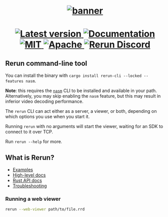<h1 align="center">
  <a href="https://www.rerun.io/">
    <img alt="banner" src="https://user-images.githubusercontent.com/1148717/218142418-1d320929-6b7a-486e-8277-fbeef2432529.png">
  </a>
</h1>

<h1 align="center">
  <a href="https://crates.io/crates/rerun-cli">                         <img alt="Latest version" src="https://img.shields.io/crates/v/rerun-cli.svg">                            </a>
  <a href="https://docs.rs/rerun-cli">                                  <img alt="Documentation"  src="https://docs.rs/rerun-cli/badge.svg">                                      </a>
  <a href="https://github.com/rerun-io/rerun/blob/main/LICENSE-MIT">    <img alt="MIT"            src="https://img.shields.io/badge/license-MIT-blue.svg">                        </a>
  <a href="https://github.com/rerun-io/rerun/blob/main/LICENSE-APACHE"> <img alt="Apache"         src="https://img.shields.io/badge/license-Apache-blue.svg">                     </a>
  <a href="https://discord.gg/Gcm8BbTaAj">                              <img alt="Rerun Discord"  src="https://img.shields.io/discord/1062300748202921994?label=Rerun%20Discord"> </a>
</h1>

## Rerun command-line tool
You can install the binary with `cargo install rerun-cli --locked --features nasm`.

**Note**: this requires the [`nasm`](https://www.nasm.us) CLI to be installed and available in your path.
Alternatively, you may skip enabling the `nasm` feature, but this may result in inferior video decoding performance.

The `rerun` CLI can act either as a server, a viewer, or both, depending on which options you use when you start it.

Running `rerun` with no arguments will start the viewer, waiting for an SDK to connect to it over TCP.

Run `rerun --help` for more.


## What is Rerun?
- [Examples](https://github.com/rerun-io/rerun/tree/latest/examples/rust)
- [High-level docs](http://rerun.io/docs)
- [Rust API docs](https://docs.rs/rerun/)
- [Troubleshooting](https://www.rerun.io/docs/getting-started/troubleshooting)


### Running a web viewer
```sh
rerun --web-viewer path/to/file.rrd
```
